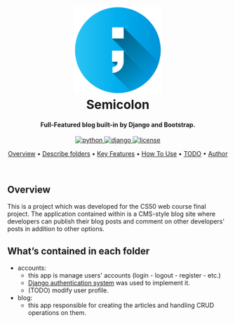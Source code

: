 <h1 align="center">
  <br>
  <a href="#"><img src="./blog/static/semicolon.png" alt="Semicolon" width="200"></a>
  <br>
  Semicolon

</h1>
<h4 align="center">Full-Featured blog built-in by Django and Bootstrap.</h4>

<p align="center">
  <a href="https://python.org/downloads/">
    <img src="https://img.shields.io/pypi/pyversions/Django.svg" alt="python">
  </a>
  <a href="https://djangoproject.com/">
    <img src="https://img.shields.io/badge/django-4.0-success.svg" alt="django">
  </a>
  <a href="https://choosealicense.com/licenses/gpl-3.0/">
    <img src="https://img.shields.io/badge/license-GPL--3.0-green" alt="license">
  </a>
</p>
<p align="center">
  <a href="#overview">Overview</a> •
  <a href="#describe">Describe folders</a> •
  <a href="#key-features">Key Features</a> •
  <a href="#how-to-use">How To Use</a> •
  <a href="#todo">TODO</a> •
  <a href="#author">Author</a> 
</p>
<br>

<!-- ![screenshot](https://raw.githubusercontent.com/amitmerchant1990/electron-markdownify/master/app/img/markdownify.gif) -->

<a name = "overview"></a>

## Overview

This is a project which was developed for the CS50 web course final project. The application contained within is a CMS-style blog site where developers can publish their blog posts and comment on other developers' posts in addition to other options.

<a name = "describe"></a>

## What’s contained in each folder

- accounts:
  - this app is manage users' accounts (login - logout - register - etc.)
  - [Django authentication system](https://docs.djangoproject.com/en/4.1/topics/auth/default/) was used to implement it.
  - (TODO) modify user profile.
- blog:
  - this app responsible for creating the articles and handling CRUD operations on them.
